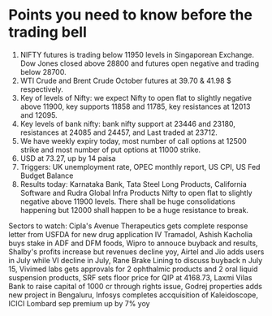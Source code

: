 # Points you need to know before the trading bell
1. NIFTY futures is trading below 11950 levels in Singaporean Exchange. Dow Jones closed above 28800 and futures open negative and trading below 28700.
2. WTI Crude and Brent Crude October futures at 39.70 & 41.98 $ respectively. 
3. Key of levels of Nifty: we expect Nifty to open flat to slightly negative above 11900, key supports 11858 and 11785, key resistances at 12013 and 12095.
4. Key levels of bank nifty: bank nifty support at 23446 and 23180, resistances at 24085 and 24457, and Last traded at 23712.
5. We have weekly expiry today, most number of call options at 12500 strike and most number of put options at 11000 strike.
6. USD at 73.27, up by 14 paisa
7. Triggers: UK unemployment rate, OPEC monthly report, US CPI, US Fed Budget Balance
8. Results today: Karnataka Bank, Tata Steel Long Products, California Software and Rudra Global Infra Products
Nifty to open flat to slightly negative above 11900 levels. There shall be huge consolidations happening but 12000 shall happen to be a huge resistance to break.

Sectors to watch: Cipla's Avenue Therapeutics gets complete response letter from USFDA for new drug application IV Tramadol, Ashish Kacholia buys stake in ADF and DFM foods, Wipro to annouce buyback and results, Shalby's profits increase but revenues decline yoy, Airtel and Jio adds users in July while VI decline in July, Rane Brake Lining to discuss buyback n July 15, Vivimed labs gets approvals for 2 ophthalmic products and 2 oral liquid suspension products, SRF sets floor price for QIP at 4168.73, Laxmi Vilas Bank to raise capital of 1000 cr through rights issue, Godrej properties adds new project in Bengaluru, Infosys completes accquisition of Kaleidoscope, ICICI Lombard sep premium up by 7% yoy
